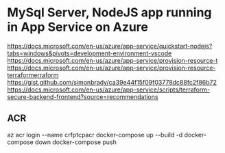 # MySql Server, NodeJS app running in App Service on Azure

https://docs.microsoft.com/en-us/azure/app-service/quickstart-nodejs?tabs=windows&pivots=development-environment-vscode
https://docs.microsoft.com/en-us/azure/app-service/provision-resource-t
https://docs.microsoft.com/en-us/azure/app-service/provision-resource-terraformerraform
https://gist.github.com/simonbrady/ca39e44f15f09f03778dc88fc2f86b72
https://docs.microsoft.com/en-us/azure/app-service/scripts/terraform-secure-backend-frontend?source=recommendations

## ACR
az acr login --name crfptcpacr
docker-compose up --build -d
docker-compose down
docker-compose push